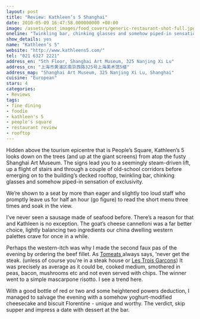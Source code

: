 ```yaml
---
layout: post
title: "Review: Kathleen’s 5 Shanghai"
date: 2010-05-09 16:47:58.000000000 +08:00
image: /assets/post_images/food_covers/generic-restaurant-shot-full.jpg
oneline: "Twinkling bar, chinking glasses and somehow piped-in sensation of exclusivity"
show_details: yes
name: "Kathleen’s 5"
website: "http://www.kathleens5.com/"
tel: "021 6327 2221"
address_en: "5th Floor, Shanghai Art Museum, 325 Nanjing Xi Lu"
address_cn: "上海市黄浦区南京西路325号上海美术馆5楼"
address_map: "Shanghai Art Museum, 325 Nanjing Xi Lu, Shanghai"
cuisine: "European"
stars: 4
categories:
- Reviews
tags:
- fine dining
- foodie
- kathleen's 5
- people's square
- restaurant review
- rooftop
---
```

Hidden above the tourism epicentre that is People’s Square, Kathleen’s 5 looks down on the trees (and up at the giant screens) from atop the fusty Shanghai Art Museum. The signs lead you to a seemingly steam-driven lift, up a flight of stairs and through a couple of old-school corridors before emerging on to the building’s decked rooftop, twinkling bar, chinking glasses and somehow piped-in sensation of exclusivity.

We’re shown to a seat by more than eager and slightly too loud staff who promptly leave us for half an hour (go figure) to read the short menu three times and soak in the view.

I’ve never seen a sausage made of seafood before. There’s a reason for that and Kathleen is no exception. The goat’s cheese cannelloni was a far better choice, lightly balancing two ingredients our china dwelling western palettes crave for once in a while.

Perhaps the western-itch was why I made the second faux pas of the evening by ordering the beef fillet. As <a href="http://tomeatsjencooks.blogspot.com/" target="_blank">Tomeats </a>always says, 'never get the steak. (unless of course you're in a steak house or <a href="http://www.triplefivedrew.com/taste/?p=9" target="_blank">Les Trois Garcons</a>) It was precisely as average as it could be, cooked medium, smothered in peas, bacon, mushrooms etc and not even served with chips. The winner went to a simple mascarpone risotto. I see a trend here.

With a good bottle of red or two and some heightened powers deduction, I managed to salvage the evening with a somehow yoghurt-modified cheesecake and biscuit Florentine - unique and worthy. The verdict, skip supper and impress a date with dessert at the bar.
